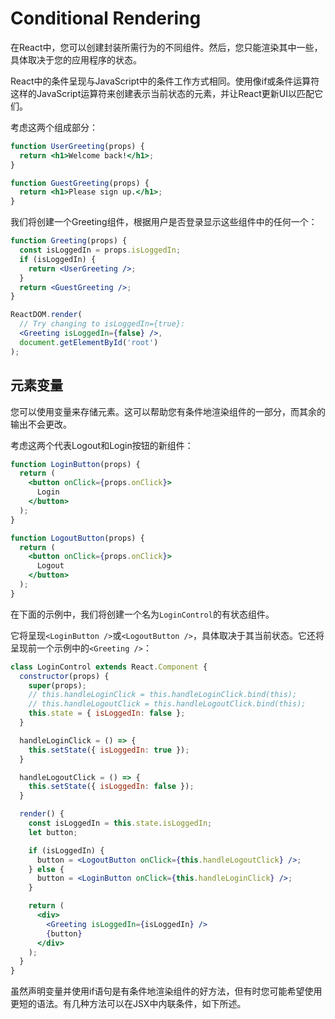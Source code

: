 # Conditional Rendering

在React中，您可以创建封装所需行为的不同组件。然后，您只能渲染其中一些，具体取决于您的应用程序的状态。

React中的条件呈现与JavaScript中的条件工作方式相同。使用像if或条件运算符这样的JavaScript运算符来创建表示当前状态的元素，并让React更新UI以匹配它们。

考虑这两个组成部分：

```jsx
function UserGreeting(props) {
  return <h1>Welcome back!</h1>;
}

function GuestGreeting(props) {
  return <h1>Please sign up.</h1>;
}
```

我们将创建一个Greeting组件，根据用户是否登录显示这些组件中的任何一个：

```jsx
function Greeting(props) {
  const isLoggedIn = props.isLoggedIn;
  if (isLoggedIn) {
    return <UserGreeting />;
  }
  return <GuestGreeting />;
}

ReactDOM.render(
  // Try changing to isLoggedIn={true}:
  <Greeting isLoggedIn={false} />,
  document.getElementById('root')
);
```

## 元素变量

您可以使用变量来存储元素。这可以帮助您有条件地渲染组件的一部分，而其余的输出不会更改。

考虑这两个代表Logout和Login按钮的新组件：

```jsx
function LoginButton(props) {
  return (
    <button onClick={props.onClick}>
      Login
    </button>
  );
}

function LogoutButton(props) {
  return (
    <button onClick={props.onClick}>
      Logout
    </button>
  );
}
```

在下面的示例中，我们将创建一个名为`LoginControl`的有状态组件。

它将呈现`<LoginButton />`或`<LogoutButton />`，具体取决于其当前状态。它还将呈现前一个示例中的`<Greeting />`：

```jsx
class LoginControl extends React.Component {
  constructor(props) {
    super(props);
    // this.handleLoginClick = this.handleLoginClick.bind(this);
    // this.handleLogoutClick = this.handleLogoutClick.bind(this);
    this.state = { isLoggedIn: false };
  }

  handleLoginClick = () => {
    this.setState({ isLoggedIn: true });
  }

  handleLogoutClick = () => {
    this.setState({ isLoggedIn: false });
  }

  render() {
    const isLoggedIn = this.state.isLoggedIn;
    let button;

    if (isLoggedIn) {
      button = <LogoutButton onClick={this.handleLogoutClick} />;
    } else {
      button = <LoginButton onClick={this.handleLoginClick} />;
    }

    return (
      <div>
        <Greeting isLoggedIn={isLoggedIn} />
        {button}
      </div>
    );
  }
}
```

虽然声明变量并使用if语句是有条件地渲染组件的好方法，但有时您可能希望使用更短的语法。有几种方法可以在JSX中内联条件，如下所述。

